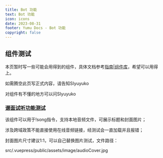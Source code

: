 ```yaml
---
title: Bot 功能
text: Bot 功能
icon: icons
date: 2023-08-31
footer: Yumu Docs - Bot 功能
copyright: false
---
```

## 组件测试

本页暂时写一些可能会用得到的组件，具体文档参考[指南|组件库](https://plugin-components.vuejs.press/zh/guide/)，希望可以用得上。

如需腾空此页写正式内容，请告知SIyuyuko

对组件有不懂的地方可以问SIyuyuko

### [谱面试听功能测试](https://plugin-components.vuejs.press/zh/guide/audioplayer.html)

该组件可以用于!song指令，支持本地音频文件，可展示标题和封面图片；

涉及跨域政策不能直接使用在线音频链接，经测试会一直加载并且报错；

封面图片尺寸建议1:1，可以自己替换图片测试，文件路径：

src/.vuepress/public/assets/image/audioCover.jpg

<AudioPlayer src="/assets/audio/1789653.mp3" title="ginkiha - イクシャ・ポリスタキア（戦闘）"/>

